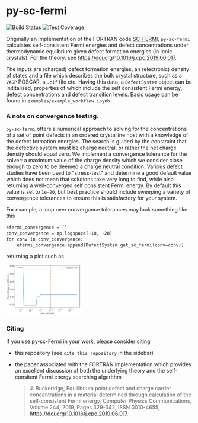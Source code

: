 # py-sc-fermi

![Build Status](https://github.com/bjmorgan/py-sc-fermi/actions/workflows/build.yml/badge.svg)
[![Test Coverage](https://api.codeclimate.com/v1/badges/e2ee22eaa4387f072ce7/test_coverage)](https://codeclimate.com/github/bjmorgan/py-sc-fermi/test_coverage)  

Originally an implementation of the FORTRAN code [SC-FERMI](https://github.com/jbuckeridge/sc-fermi), `py-sc-fermi` calculates self-consistent Fermi energies and defect concentrations under thermodynamic equlibrium given defect formation energies (in ionic crystals). For the theory, see https://doi.org/10.1016/j.cpc.2019.06.017.   

The inputs are (charged) defect formation energies, an (electronic) density of states and a file which describes the bulk crystal structure, such as a `VASP` POSCAR, a `.cif` file etc. Having this data, a `DefectSystem` object can be inititalised, properties of which include the self consistent Fermi energy, defect concentrations and defect transition levels. Basic usage can be found in `examples/example_workflow.ipynb`.

### A note on convergence testing.

`py-sc-fermi` offers a numerical approach to solving for the concentrations of a set of point defects in an ordered crystalline host with a knowledge of the defect formation energies. The search is guided by the constraint that the defective system must be charge neutral, or rather the net charge density should equal zero. We implement a convergence tolerance for the solver: a maximum value of the charge density which we consider close enough to zero to be deemed a charge neutral condition. Various defect studies have been used to "stress-test" and determine a good default value which does not mean that solutions take very long to find, while also returning a well-converged self consistent Fermi energy. By default this value is set to `1e-20`, but best practice should include sweeping a variety of convergence tolerances to ensure this is satisfactory for your system.

For example, a loop over convergance tolerances may look something like this
```
efermi_convergence = []
conv_convergence = np.logspace(-10, -28)
for conv in conv_convergence:
    efermi_convergence.append(DefectSystem.get_sc_fermi(conv=conv))
```

returning a plot such as

<img src="py_sc_fermi_convergence_testing.PNG" alt="convergence plot" width="200"/>

### Citing

If you use py-sc-Fermi in your work, please consider citing 
- this repository (see `cite this repository` in the sidebar)
- the paper associated with the FORTRAN implementation which provides an excellent discussion of both the underlying theory and the self-consitent Fermi energy searching algorithm  

   > J. Buckeridge, Equilibrium point defect and charge carrier concentrations in a material determined through calculation of the self-consistent Fermi energy, Computer Physics      Communications, Volume 244, 2019, Pages 329-342, ISSN 0010-4655, https://doi.org/10.1016/j.cpc.2019.06.017.
